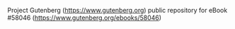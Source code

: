Project Gutenberg (https://www.gutenberg.org) public repository for
eBook #58046 (https://www.gutenberg.org/ebooks/58046)
